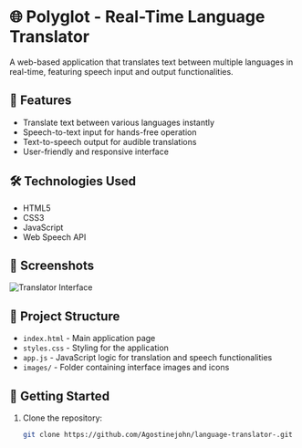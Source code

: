 # 🌐 Polyglot - Real-Time Language Translator

A web-based application that translates text between multiple languages in real-time, featuring speech input and output functionalities.

## 🚀 Features

- Translate text between various languages instantly
- Speech-to-text input for hands-free operation
- Text-to-speech output for audible translations
- User-friendly and responsive interface

## 🛠️ Technologies Used

- HTML5
- CSS3
- JavaScript
- Web Speech API

## 📸 Screenshots

![Translator Interface](images/translator-interface.png)

## 📂 Project Structure

- `index.html` - Main application page
- `styles.css` - Styling for the application
- `app.js` - JavaScript logic for translation and speech functionalities
- `images/` - Folder containing interface images and icons

## 🚀 Getting Started

1. Clone the repository:
   ```bash
   git clone https://github.com/Agostinejohn/language-translator-.git
